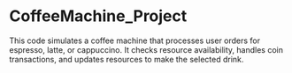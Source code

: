 # CoffeeMachine_Project
This code simulates a coffee machine that processes user orders for espresso, latte, or cappuccino. It checks resource availability, handles coin transactions, and updates resources to make the selected drink.
